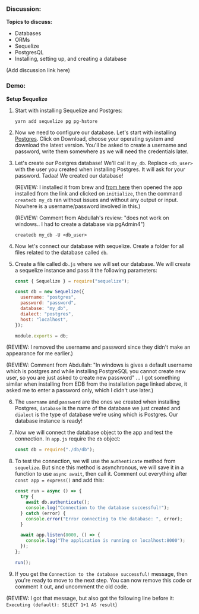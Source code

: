 ### Discussion:

**Topics to discuss:**

- Databases
- ORMs
- Sequelize
- PostgresQL
- Installing, setting up, and creating a database

(Add discussion link here)

### Demo:

**Setup Sequelize**

1. Start with installing Sequelize and Postgres:

   ```shell
   yarn add sequelize pg pg-hstore
   ```

2. Now we need to configure our database. Let's start with installing [Postgres](https://www.postgresql.org/). Click on Download, choose your operating system and download the latest version. You'll be asked to create a username and password, write them somewhere as we will need the credentials later.

3. Let's create our Postgres database! We'll call it `my_db`. Replace `<db_user>` with the user you created when installing Postgres. It will ask for your password. Tadaa! We created our database!

   (REVIEW: I installed it from brew and [from here](https://postgresapp.com/downloads.html) then opened the app installed from the link and clicked on `initialize`, then the command `createdb my_db` ran without issues and without any output or input. Nowhere is a username/password involved in this.)

   (REVIEW: Comment from Abdullah's review: "does not work on windows.. I had to create a database via pgAdmin4")

   ```shell
   createdb my_db -U <db_user>
   ```

4. Now let's connect our database with sequelize. Create a folder for all files related to the database called `db`.

5. Create a file called `db.js` where we will set our database. We will create a sequelize instance and pass it the following parameters:

   ```javascript
   const { Sequelize } = require("sequelize");

   const db = new Sequelize({
     username: "postgres",
     password: "password",
     database: "my_db",
     dialect: "postgres",
     host: "localhost",
   });

   module.exports = db;
   ```

(REVIEW: I removed the username and password since they didn't make an appearance for me earlier.)

(REVIEW: Comment from Abdullah: "In windows is gives a default username which is postgres and while installing PostgreSQL you cannot create new user, so you are just asked to create new password" ... I got something similar when installing from EDB from the installation page linked above, it asked me to enter a password only, which I didn't use later.)

6. The `username` and `password` are the ones we created when installing Postgres, `database` is the name of the database we just created and `dialect` is the type of database we're using which is Postgres. Our database instance is ready!

7. Now we will connect the database object to the app and test the connection. In `app.js` require the `db` object:

   ```javascript
   const db = require("./db/db");
   ```

8. To test the connection, we will use the `authenticate` method from `sequelize`. But since this method is asynchronous, we will save it in a function to use `async await`, then call it. Comment out everything after `const app = express()` and add this:

   ```javascript
   const run = async () => {
     try {
       await db.authenticate();
       console.log("Connection to the database successful!");
     } catch (error) {
       console.error("Error connecting to the database: ", error);
     }

     await app.listen(8000, () => {
       console.log("The application is running on localhost:8000");
     });
   };

   run();
   ```

9. If you get the `Connection to the database successful!` message, then you're ready to move to the next step. You can now remove this code or comment it out, and uncomment the old code.

(REVIEW: I got that message, but also got the following line before it: `Executing (default): SELECT 1+1 AS result`)
